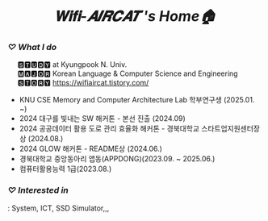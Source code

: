 # <div align=center> _𝐖𝐢𝐟𝐢-𝑨𝑰𝑹𝑪𝑨𝑻 's Home🏠_ </div>

### **_♡ What I do_**
&nbsp;&nbsp;&nbsp;&nbsp; 🆂🆃🆄🅳🆈 at Kyungpook N. Univ. </br>
&nbsp;&nbsp;&nbsp;&nbsp; 🅼🅰🅹🅾🆁 Korean Language & Computer Science and Engineering </br>
&nbsp;&nbsp;&nbsp;&nbsp; 🆂🆃🅾🆁🆈 https://wifiaircat.tistory.com/

- KNU CSE Memory and Computer Architecture Lab 학부연구생 (2025.01. ~)
- 2024 대구를 빛내는 SW 해커톤 - 본선 진출 (2024.09)
- 2024 공공데이터 활용 도로 관리 효율화 해커톤 - 경북대학교 스타트업지원센터장상 (2024.08.)
- 2024 GLOW 해커톤 - README상 (2024.06.)
- 경북대학교 중앙동아리 앱동(APPDONG)(2023.09. ~ 2025.06.)
- 컴퓨터활용능력 1급(2023.08.)

### **_♡ Interested in_**
: System, ICT, SSD Simulator,,, 
